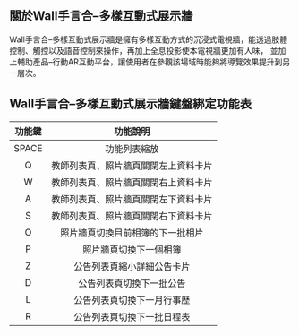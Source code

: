 ## 關於Wall手言合–多樣互動式展示牆

Wall手言合–多樣互動式展示牆是擁有多樣互動方式的沉浸式電視牆，能透過肢體控制、觸控以及語音控制來操作，再加上全息投影使本電視牆更加有人味，
並加上輔助產品–行動AR互動平台，讓使用者在參觀該場域時能夠將導覽效果提升到另一層次。

## Wall手言合–多樣互動式展示牆鍵盤綁定功能表

| 功能鍵 | 功能說明 |
| :----: | :----: |
| SPACE | 功能列表縮放 |
| Q | 教師列表頁、照片牆頁關閉左上資料卡片 |
| W | 教師列表頁、照片牆頁關閉右上資料卡片 |
| A | 教師列表頁、照片牆頁關閉左下資料卡片 |
| S | 教師列表頁、照片牆頁關閉右下資料卡片 |
| O | 照片牆頁切換目前相簿的下一批相片 |
| P | 照片牆頁切換下一個相簿 |
| Z | 公告列表頁縮小詳細公告卡片 |
| D | 公告列表頁切換下一批公告 |
| L | 公告列表頁切換下一月行事歷 |
| R | 公告列表頁切換下一批日程表 |
